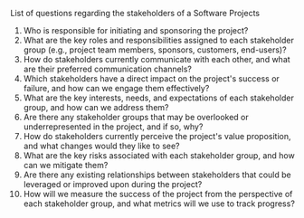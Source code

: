 List of questions regarding the stakeholders of a Software Projects

1. Who is responsible for initiating and sponsoring the project?
2. What are the key roles and responsibilities assigned to each stakeholder group (e.g., project team members, sponsors, customers, end-users)?
3. How do stakeholders currently communicate with each other, and what are their preferred communication channels?
4. Which stakeholders have a direct impact on the project's success or failure, and how can we engage them effectively?
5. What are the key interests, needs, and expectations of each stakeholder group, and how can we address them?
6. Are there any stakeholder groups that may be overlooked or underrepresented in the project, and if so, why?
7. How do stakeholders currently perceive the project's value proposition, and what changes would they like to see?
8. What are the key risks associated with each stakeholder group, and how can we mitigate them?
9. Are there any existing relationships between stakeholders that could be leveraged or improved upon during the project?
10. How will we measure the success of the project from the perspective of each stakeholder group, and what metrics will we use to track progress?
